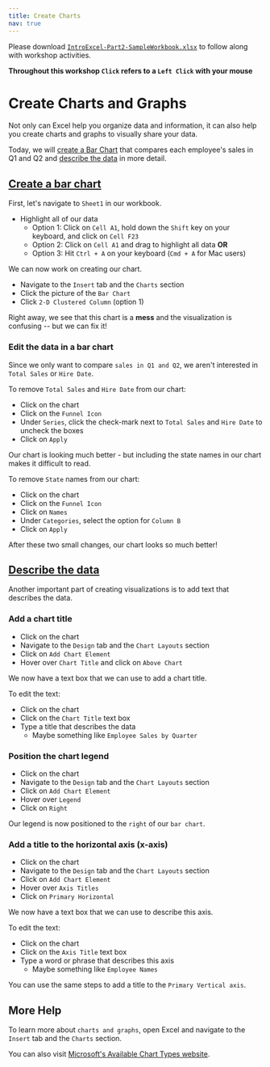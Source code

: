 ```yaml
---
title: Create Charts
nav: true
---
```

Please download <a href="images/IntroExcel-Part2-SampleWorkbook.xlsx" target="_blank">`IntroExcel-Part2-SampleWorkbook.xlsx`</a> to follow along with workshop activities.

**Throughout this workshop `Click` refers to a `Left Click` with your mouse**

# Create Charts and Graphs

Not only can Excel help you organize data and information, it can also help you create charts and graphs to visually share your data.

Today, we will [create a Bar Chart](#create-a-bar-chart) that compares each employee's sales in Q1 and Q2 and [describe the data](#describe-the-data) in more detail.

## [Create a bar chart](#create-a-bar-chart)

First, let's navigate to `Sheet1` in our workbook.
* Highlight all of our data
  * Option 1: Click on `Cell A1`, hold down the `Shift` key on your keyboard, and click on `Cell F23`
  * Option 2: Click on `Cell A1` and drag to highlight all data **OR**
  * Option 3: Hit `Ctrl + A` on your keyboard (`Cmd + A` for Mac users)

We can now work on creating our chart.
* Navigate to the `Insert` tab and the `Charts` section
* Click the picture of the `Bar Chart`
* Click `2-D Clustered Column` (option 1)

Right away, we see that this chart is a **mess** and the visualization is confusing -- but we can fix it!

### Edit the data in a bar chart

Since we only want to compare `sales in Q1 and Q2`, we aren't interested in `Total Sales` or `Hire Date`.

To remove `Total Sales` and `Hire Date` from our chart:
* Click on the chart
* Click on the `Funnel Icon`
* Under `Series`, click the check-mark next to `Total Sales` and `Hire Date` to uncheck the boxes
* Click on `Apply`

Our chart is looking much better - but including the state names in our chart makes it difficult to read.

To remove `State` names from our chart:
* Click on the chart
* Click on the `Funnel Icon`
* Click on `Names`
* Under `Categories`, select the option for `Column B`
* Click on `Apply`

After these two small changes, our chart looks so much better!

## [Describe the data](#describe-the-data)
Another important part of creating visualizations is to add text that describes the data.

### Add a chart title
* Click on the chart 
* Navigate to the `Design` tab and the `Chart Layouts` section
* Click on `Add Chart Element`
* Hover over `Chart Title` and click on `Above Chart`

We now have a text box that we can use to add a chart title.

To edit the text:
* Click on the chart
* Click on the `Chart Title` text box
* Type a title that describes the data
  * Maybe something like `Employee Sales by Quarter`

### Position the chart legend
* Click on the chart
* Navigate to the `Design` tab and the `Chart Layouts` section
* Click on `Add Chart Element`
* Hover over `Legend`
* Click on `Right`

Our legend is now positioned to the `right` of our `bar chart`.

### Add a title to the horizontal axis (x-axis)
* Click on the chart
* Navigate to the `Design` tab and the `Chart Layouts` section
* Click on `Add Chart Element`
* Hover over `Axis Titles`
* Click on `Primary Horizontal`

We now have a text box that we can use to describe this axis.

To edit the text:
* Click on the chart
* Click on the `Axis Title` text box
* Type a word or phrase that describes this axis
  * Maybe something like `Employee Names`

You can use the same steps to add a title to the `Primary Vertical axis`.

## More Help
To learn more about `charts and graphs`, open Excel and navigate to the `Insert` tab and the `Charts` section. 

You can also visit <a href="https://support.office.com/en-us/article/available-chart-types-in-office-a6187218-807e-4103-9e0a-27cdb19afb90?ui=en-US&rs=en-US&ad=US" target="_blank">Microsoft's Available Chart Types website</a>.
